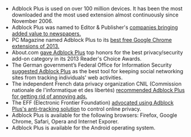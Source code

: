 * Adblock Plus is used on over 100 million devices. It has been the most downloaded and the most used extension almost continuously since November 2006. 
* Adblock Plus was named to Editor & Publisher's [companies bringing added value to newspapers.](http://www.editorandpublisher.com/Features/Article/Companies-Bringing-Added-Value-to-Newspapers)
* PC Magazine named Adblock Plus to its [best free Google Chrome extensions of 2013.](http://www.pcmag.com/article2/0,2817,2406133,00.asp)
* About.com [gave Adblock Plus](http://browsers.about.com/od/allaboutwebbrowsers/ss/The-2013-Readers-Choice-Awards-Winners-Web-Browsers_7.htm) top honors for the best privacy/security add-on category in its 2013 Reader's Choice Awards.
* The German government’s Federal Office for Information Security [suggested Adblock Plus](https://www.bsi-fuer-buerger.de/BSIFB/DE/SicherheitImNetz/SozialeNetze/Basisschutz/SicherePC/sicherepc_node.html) as the best tool for keeping social networking sites from tracking individuals' web activities.
* The independent French data privacy organization CNIL (Commission nationale de l'informatique et des libertés) [recommended Adblock Plus for getting rid of annoying ads.](http://www.cnil.fr/linstitution/actualite/article/article/recommandation-sur-les-cookies-quelles-obligations-pour-les-responsables-de-sites-quels-conseils/)
* The EFF (Electronic Frontier Foundation) [advocated using Adblock Plus's anti-tracking solution](https://www.eff.org/deeplinks/2012/04/4-simple-changes-protect-your-privacy-online) to control online privacy.
* Adblock Plus is available for the following browsers: Firefox, Google Chrome, Safari, Opera and Internet Exporer.
* Adblock Plus is available for the Android operating system.
